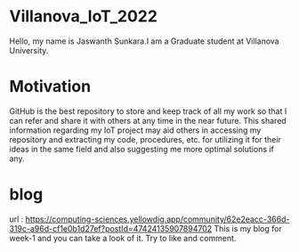 # Villanova_IoT_2022

Hello, my name is Jaswanth Sunkara.I am a Graduate student at Villanova University.

# Motivation

GitHub is the best repository to store and keep track of all my work so that I can refer and share it with others at any time in the near future. This shared information regarding my IoT project may aid others in accessing my repository and extracting my code, procedures, etc. for utilizing it for their ideas in the same field and also suggesting me more optimal solutions if any.

# blog

url : https://computing-sciences.yellowdig.app/community/62e2eacc-366d-319c-a96d-cf1e0b1d27ef?postId=47424135907894702
This is my blog for week-1 and you can take a look of it. Try to like and comment.
